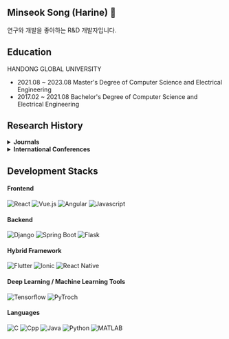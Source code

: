 ## Minseok Song (Harine) 👋
연구와 개발을 좋아하는 R&D 개발자입니다.

## Education
HANDONG GLOBAL UNIVERSITY
* 2021.08 ~ 2023.08 Master's Degree of Computer Science and Electrical Engineering
* 2017.02 ~ 2021.08 Bachelor's Degree of Computer Science and Electrical Engineering

## Research History
<details>
  <summary><strong>Journals</strong></summary>

  * Song, Minseok, et al. Signal Alignment for Cross-datasets in P300 Brain-Computer Interfaces. *Journal of Neural Engineering* 21 (2024): 036007
  * Gwon, Daeun, et al. "Review of public motor imagery and execution datasets in brain-computer interfaces." *Frontiers in Human Neuroscience* 17 (2023): 1134869.
  * Park, Sunghwan, et al. "A comparison of brain segmentation methods Freesurfer and AQUA for detecting Alzheimer's disease using MRI." *ASIA-PACIFIC PSYCHIATRY*. Vol. 13. 111 RIVER ST, HOBOKEN 07030-5774, NJ USA: WILEY, 2021.
  * Song, Minseok, et al. "Diagnostic classification and biomarker identification of Alzheimer’s disease with random forest algorithm." *Brain Sciences* 11.4 (2021): 453.
</details>

<details>
  <summary><strong>International Conferences</strong></summary>

  * M. Song, et al. "Time-domain Signal Alignment Method for Cross-dataset Transfer Learning in Event-Related Potential based Brain-Computer Interface", *Society for Neuroscience*, 2023.
  * D. Gwon, et al. "Task-to-task transfer learning for user-centered motor imagery brain-computer interface", *Society for Neuroscience*, 2023.
  * Y. Lee, et al. "Evaluation of public motor imagery datasets and low BCI performers", *Society for Neuroscience*, 2023.
  * M. Song, et al. "Signal Alignment for Cross-dataset Transfer Learning in P300 Brain-Computer Interfaces", *Neuroadaptive Technology Conference*, 2022.
  * D. Gwon, et al. "Comparative Analysis of Public Dataset of Motor Imagery to Infer Compatibility", *Neuroadaptive Technology Conference*, 2022.
  * S. Park, et al. "A comparison of brian segmentation methods Freesurfer and AQUA for detecting Alzheimer's disease using MRI", *19th International Congress of the Pacific Rim College of Psychiatrists*, 2021.
  * D. Gwon, et al. "Tablet-based Application for Quantification of Tremor in Movement Disorder", *SMIT2018-IBEC2018 Joint Conference*, 2018.
</details>

## Development Stacks
#### Frontend
![React](https://img.shields.io/badge/React-61DAFB?style=flat&logo=React&logoColor=black)
![Vue.js](https://img.shields.io/badge/Vue.js-4FC08D?style=flat&logo=Vue.js&logoColor=white)
![Angular](https://img.shields.io/badge/angular.js-0F0F11?style=flat&logo=Angular&logoColor=white)
![Javascript](https://img.shields.io/badge/JavaScript-F7DF1E?style=flat&logo=javascript&logoColor=black)

#### Backend
![Django](https://img.shields.io/badge/django-092E20?style=flat&logo=django&logoColor=white)
![Spring Boot](https://img.shields.io/badge/SpringBoot-6DB33F?style=flat&logo=SpringBoot&logoColor=white)
![Flask](https://img.shields.io/badge/Flask-000000?style=flat&logo=flask&logoColor=white)

#### Hybrid Framework
![Flutter](https://img.shields.io/badge/Flutter-02569B?style=flat&logo=flutter&logoColor=white)
![Ionic](https://img.shields.io/badge/Ionic-3880FF?style=flat&logo=Ionic&logoColor=white)
![React Native](https://img.shields.io/badge/ReactNative-61DAFB?style=flat&logo=React&logoColor=black)

#### Deep Learning / Machine Learning Tools
![Tensorflow](https://img.shields.io/badge/Tensorflow-FF6F00?style=flat&logo=Tensorflow&logoColor=white)
![PyTroch](https://img.shields.io/badge/PyTorch-EE4C2C?style=flat&logo=PyTorch&logoColor=white)

#### Languages
![C](https://img.shields.io/badge/C-A8B9CC?style=flat&logo=C&logoColor=white)
![Cpp](https://img.shields.io/badge/C++-00599C.svg?style=flat&logo=c%2B%2B&logoColor=white)
![Java](https://img.shields.io/badge/Java-437291.svg?style=flat&logo=OpenJDK&logoColor=white)
![Python](https://img.shields.io/badge/Python-3776AB.svg?style=flat&logo=Python&logoColor=white)
![MATLAB](https://img.shields.io/badge/MATLAB-FF8900.svg?style=flat&logo=MATLAB&logoColor=white)
